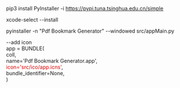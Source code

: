 pip3 install PyInstaller -i https://pypi.tuna.tsinghua.edu.cn/simple<br/>

xcode-select --install<br/>

pyinstaller -n "Pdf Bookmark Generator" --windowed src/appMain.py<br/>

--add icon<br/>
app = BUNDLE(<br/>
    coll,<br/>
    name='Pdf Bookmark Generator.app',<br/>
    <font color="dd0000">icon='src/ico/app.icns'</font>,<br/>
    bundle_identifier=None,<br/>
)